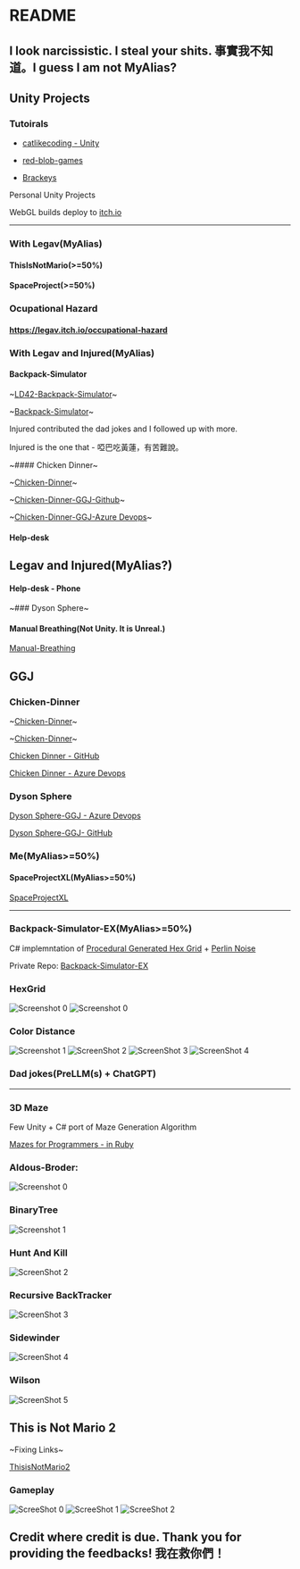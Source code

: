# README

## I look narcissistic. I steal your shits. 事實我不知道。I guess I am not MyAlias?

## Unity Projects

### Tutoirals

- [catlikecoding - Unity](https://catlikecoding.com/unity/tutorials/)

- [red-blob-games](https://www.redblobgames.com/)

- [Brackeys](https://www.youtube.com/@Brackeys)

Personal Unity Projects

WebGL builds deploy to [itch.io](https://ewdlop.itch.io/)

---

### With Legav(MyAlias)

#### ThisIsNotMario(>=50%)

#### SpaceProject(>=50%)

### Ocupational Hazard

#### https://legav.itch.io/occupational-hazard

### With Legav and Injured(MyAlias)

#### Backpack-Simulator

~[LD42-Backpack-Simulator](https://dev.azure.com/ray810815/LD42-Backpack-Simulator/_git/LD42-Backpack-Simulator)~

~[Backpack-Simulator](https://github.com/danhuynh0803/Backpack-Simulator/tree/master)~

Injured contributed the dad jokes and I followed up with more.

Injured is the one that - 啞巴吃黃蓮，有苦難說。

~#### Chicken Dinner~

~[Chicken-Dinner](https://github.com/danhuynh0803/Chicken-Dinner)~

~[Chicken-Dinner-GGJ-Github](https://github.com/ewdlop/Chicken-Dinner-GGJ)~

~[Chicken-Dinner-GGJ-Azure Devops](https://dev.azure.com/ray810815/_git/GGJ)~

#### Help-desk

## Legav and Injured(MyAlias?)

#### Help-desk - Phone

~### Dyson Sphere~

#### Manual Breathing(Not Unity. It is Unreal.)

[Manual-Breathing](https://github.com/danhuynh0803/Manual-Breathing)

## GGJ

### Chicken-Dinner

~[Chicken-Dinner](https://github.com/ewdlop/Chicken-Dinner)~

~[Chicken-Dinner](https://github.com/danhuynh0803/Chicken-Dinner)~

[Chicken Dinner - GitHub](https://github.com/ewdlop/Chicken-Dinner-GGJ)

[Chicken Dinner - Azure Devops]()

### Dyson Sphere

[Dyson Sphere-GGJ - Azure Devops](https://dev.azure.com/ray810815/_git/GGJ)

[Dyson Sphere-GGJ- GitHub](https://github.com/ewdlop/Chicken-Dinner-GGJ)


### Me(MyAlias>=50%)

#### SpaceProjectXL(MyAlias>=50%)

[SpaceProjectXL](https://github.com/ewdlop/SpaceProjectXL/tree/master?tab=readme-ov-file)

---

### Backpack-Simulator-EX(MyAlias>=50%)

C# implemntation of [Procedural Generated Hex Grid](https://www.redblobgames.com/grids/hexagons/) + [Perlin Noise](https://catlikecoding.com/unity/tutorials/pseudorandom-noise/perlin-noise/#:~:text=The%20idea%20of%20Perlin%20noise,the%20positive%20or%20negative%20version) 

Private Repo: [Backpack-Simulator-EX]([https://dev.azure.com/ray810815/Backpack-Simulator-EX](https://dev.azure.com/ray810815/LD42-Backpack-Simulator))

### HexGrid
![Screenshot 0](Zoom.PNG)
![Screenshot 0](Grid.PNG)

### Color Distance

![Screenshot 1](HeartTexture.jpg)
![ScreenShot 2](ColorDistance2.PNG)
![ScreenShot 3](TileTexture.png)
![ScreenShot 4](ColorDistance.PNG)

### Dad jokes(PreLLM(s) + ChatGPT)

---

### 3D Maze

Few Unity + C# port of Maze Generation Algorithm

[Mazes for Programmers - in Ruby](https://pragprog.com/titles/jbmaze/mazes-for-programmers/)

### Aldous-Broder:

![Screenshot 0](AldousBroder.PNG)

### BinaryTree

![Screenshot 1](BinaryTree.PNG)

### Hunt And Kill

![ScreenShot 2](HuntAndKill.PNG)

### Recursive BackTracker

![ScreenShot 3](RecursiveBackTracker.PNG)

### Sidewinder

![ScreenShot 4](Sidewinder.PNG)

### Wilson

![ScreenShot 5](Wilson.PNG)

## This is Not Mario 2

~Fixing Links~

[ThisisNotMario2](https://github.com/ewdlop/ThisisNotMario2)

### Gameplay
![ScreeShot 0](Stage1.PNG)
![ScreeShot 1](Stage1-1.PNG)
![ScreeShot 2](Stage1-2.PNG)


## Credit where credit is due. Thank you for providing the feedbacks! 我在救你們！

